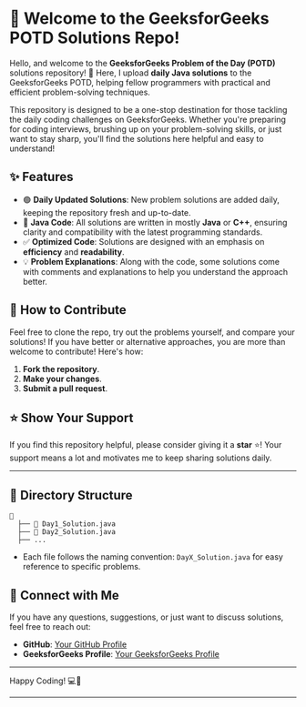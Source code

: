 # 👋 Welcome to the GeeksforGeeks POTD Solutions Repo!

Hello, and welcome to the **GeeksforGeeks Problem of the Day (POTD)** solutions repository! 🎉 Here, I upload **daily Java solutions** to the GeeksforGeeks POTD, helping fellow programmers with practical and efficient problem-solving techniques.

This repository is designed to be a one-stop destination for those tackling the daily coding challenges on GeeksforGeeks. Whether you're preparing for coding interviews, brushing up on your problem-solving skills, or just want to stay sharp, you'll find the solutions here helpful and easy to understand!

## ✨ Features

- 🟢 **Daily Updated Solutions**: New problem solutions are added daily, keeping the repository fresh and up-to-date.
- 📘 **Java Code**: All solutions are written in mostly **Java** or **C++**, ensuring clarity and compatibility with the latest programming standards.
- ✅ **Optimized Code**: Solutions are designed with an emphasis on **efficiency** and **readability**.
- 💡 **Problem Explanations**: Along with the code, some solutions come with comments and explanations to help you understand the approach better.

## 🌟 How to Contribute

Feel free to clone the repo, try out the problems yourself, and compare your solutions! If you have better or alternative approaches, you are more than welcome to contribute! Here's how:

1. **Fork the repository**.
2. **Make your changes**.
3. **Submit a pull request**.

## ⭐ Show Your Support

If you find this repository helpful, please consider giving it a **star** ⭐! Your support means a lot and motivates me to keep sharing solutions daily.

---

## 📂 Directory Structure

```
📁
  ├── 📄 Day1_Solution.java
  ├── 📄 Day2_Solution.java
  ├── ...
```

- Each file follows the naming convention: `DayX_Solution.java` for easy reference to specific problems.

## 🤝 Connect with Me

If you have any questions, suggestions, or just want to discuss solutions, feel free to reach out:

- **GitHub**: [Your GitHub Profile](https://github.com/hari7261)
- **GeeksforGeeks Profile**: [Your GeeksforGeeks Profile](https://www.geeksforgeeks.org/user/hariompanxpi8/)

---

Happy Coding! 💻🚀

---

